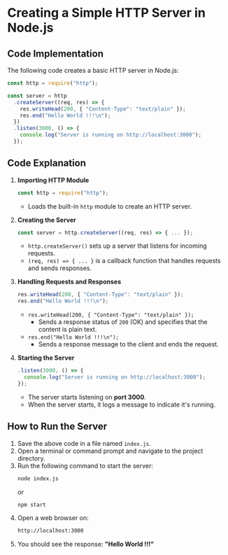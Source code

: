 # Creating a Simple HTTP Server in Node.js

## Code Implementation

The following code creates a basic HTTP server in Node.js:

```javascript
const http = require("http");

const server = http
  .createServer((req, res) => {
    res.writeHead(200, { "Content-Type": "text/plain" });
    res.end("Hello World !!!\n");
  })
  .listen(3000, () => {
    console.log("Server is running on http://localhost:3000");
  });
```

## Code Explanation

1. **Importing HTTP Module**

   ```js
   const http = require("http");
   ```

   - Loads the built-in `http` module to create an HTTP server.

2. **Creating the Server**

   ```js
   const server = http.createServer((req, res) => { ... });
   ```

   - `http.createServer()` sets up a server that listens for incoming requests.
   - `(req, res) => { ... }` is a callback function that handles requests and sends responses.

3. **Handling Requests and Responses**

   ```js
   res.writeHead(200, { "Content-Type": "text/plain" });
   res.end("Hello World !!!\n");
   ```

   - `res.writeHead(200, { "Content-Type": "text/plain" });`
     - Sends a response status of `200` (OK) and specifies that the content is plain text.
   - `res.end("Hello World !!!\n");`
     - Sends a response message to the client and ends the request.

4. **Starting the Server**
   ```js
   .listen(3000, () => {
     console.log("Server is running on http://localhost:3000");
   });
   ```
   - The server starts listening on **port 3000**.
   - When the server starts, it logs a message to indicate it's running.

## How to Run the Server

1. Save the above code in a file named `index.js`.
2. Open a terminal or command prompt and navigate to the project directory.
3. Run the following command to start the server:
   ```sh
   node index.js
   ```
   or
   ```sh
   npm start
   ```
4. Open a web browser on:
   ```sh
   http://localhost:3000
   ```
5. You should see the response: **"Hello World !!!"**
